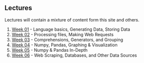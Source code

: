 ## Lectures

Lectures will contain a mixture of content form this site and others.

1. [Week 01](lectures/lectures.md) - Language basics, Generating Data, Storing Data
1. [Week 02](lectures/lectures.md) - Processing files, Making Web Requests
1. [Week 03](lectures/lectures.md) - Comprehensions, Generators, and Grouping
1. [Week 04](lectures/lectures.md) - Numpy, Pandas, Graphing & Visualization
1. [Week 05](lectures/lectures.md) - Numpy & Pandas In-Depth
1. [Week 06](lectures/lectures.md) - Web Scraping, Databases, and Other Data Sources
